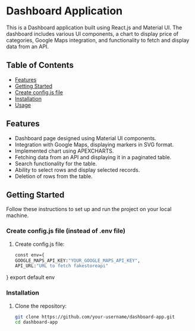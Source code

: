 # Dashboard Application

This is a Dashboard application built using React.js and Material UI. The dashboard includes various UI components, a chart to display price of categories, Google Maps integration, and functionality to fetch and display data from an API.

## Table of Contents

- [Features](#features)
- [Getting Started](#getting-started)
- [Create config.js file](#create-config.js-file) 
- [Installation](#installation)
- [Usage](#usage)


## Features

- Dashboard page designed using Material UI components.
- Integration with Google Maps, displaying markers in SVG format.
- Implemented chart using APEXCHARTS.
- Fetching data from an API and displaying it in a paginated table.
- Search functionality for the table.
- Ability to select rows and display selected records.
- Deletion of rows from the table.

## Getting Started

Follow these instructions to set up and run the project on your local machine.

### Create config.js file (instead of .env file)

1. Create config.js file:
   ```sh
   const env={
   GOOGLE_MAPS_API_KEY:"YOUR_GOOGLE_MAPS_API_KEY",
   API_URL:"URL to fetch fakestoreapi"
}
export default env


### Installation

1. Clone the repository:
   ```sh
   git clone https://github.com/your-username/dashboard-app.git
   cd dashboard-app
